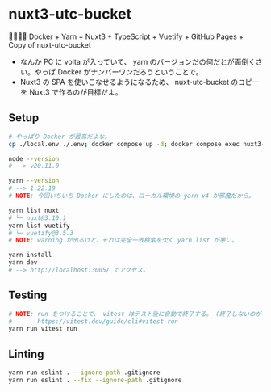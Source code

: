 nuxt3-utc-bucket
===

✌🏽✌🏽 Docker + Yarn + Nuxt3 + TypeScript + Vuetify + GitHub Pages + Copy of nuxt-utc-bucket

- なんか PC に volta が入っていて、 yarn のバージョンだの何だとが面倒くさい。やっぱ Docker がナンバーワンだろうということで。
- Nuxt3 の SPA を使いこなせるようになるため、 nuxt-utc-bucket のコピーを Nuxt3 で作るのが目標だよ。

## Setup

```bash
# やっぱり Docker が最高だよな。
cp ./local.env ./.env; docker compose up -d; docker compose exec nuxt3-service sh

node --version
# --> v20.11.0

yarn --version
# --> 1.22.19
# NOTE: 今回いちいち Docker にしたのは、ローカル環境の yarn v4 が邪魔だから。

yarn list nuxt
# └─ nuxt@3.10.1
yarn list vuetify
# └─ vuetify@3.5.3
# NOTE: warning が出るけど、それは完全一致検索を欠く yarn list が悪い。

yarn install
yarn dev
# --> http://localhost:3005/ でアクセス。
```

## Testing

```bash
# NOTE: run をつけることで、 vitest はテスト後に自動で終了する。 (終了しないのがデフォルトなのかよ)
#       https://vitest.dev/guide/cli#vitest-run
yarn run vitest run
```

## Linting

```bash
yarn run eslint . --ignore-path .gitignore
yarn run eslint . --fix --ignore-path .gitignore
```
